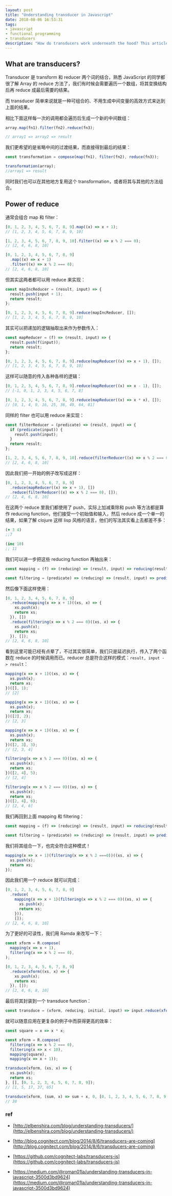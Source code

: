 ```yaml
---
layout: post
title: "Understanding transducer in Javascript"
date: 2018-08-06 16:53:31
tags:
- javascript
- functional programming
- transducers
description: "How do transducers work underneath the hood? This article explores transducers using JavaScript code examples."
---
```


## What are transducers?

Transducer 是 transform 和 reducer 两个词的结合，熟悉 JavaScript 的同学都很了解 Array 的 reduce 方法了，我们有时候会需要遍历一个数组，将其变换结构后再 reduce 成最后需要的结果。

而 transducer 简单来说就是一种可组合的、不用生成中间变量的高效方式来达到上面的结果。

相比下面这样每一次的调用都会遍历后生成一个新的中间数组：

```js
array.map(fn1).filter(fn2).reduce(fn3);

// array1 => array2 => result
```

我们更希望的是省略中间的过渡结果，而直接得到最后的结果：

```js
const transformation = compose(map(fn1), filter(fn2), reduce(fn3));

transformation(array);
//array1 => result
```

同时我们也可以在其他地方复用这个 transformation，或者将其与其他的方法组合。

## Power of reduce

通常会组合 map 和 filter：

```js
[0, 1, 2, 3, 4, 5, 6, 7, 8, 9].map((x) => x + 1);
// [1, 2, 3, 4, 5, 6, 7, 8, 9, 10]

[1, 2, 3, 4, 5, 6, 7, 8, 9, 10].filter((x) => x % 2 === 0);
// [2, 4, 6, 8, 10]

[0, 1, 2, 3, 4, 5, 6, 7, 8, 9]
  .map((x) => x + 1)
  .filter((x) => x % 2 === 0);
// [2, 4, 6, 8, 10]
```

但其实这两者都可以用 reduce 来实现：

```js
const mapIncReducer = (result, input) => {
  result.push(input + 1);
  return result;
};

[0, 1, 2, 3, 4, 5, 6, 7, 8, 9].reduce(mapIncReducer, []);
// [1, 2, 3, 4, 5, 6, 7, 8, 9, 10]
```

其实可以把递加的逻辑抽取出来作为参数传入：

```js
const mapReducer = (f) => (result, input) => {
  result.push(f(input));
  return result;
};

[0, 1, 2, 3, 4, 5, 6, 7, 8, 9].reduce(mapReducer((x) => x + 1), []);
// [1, 2, 3, 4, 5, 6, 7, 8, 9, 10]
```

这样可以随意的传入各种各样的逻辑：

```js
[0, 1, 2, 3, 4, 5, 6, 7, 8, 9].reduce(mapReducer((x) => x - 1), []);
// [-1, 0, 1, 2, 3, 4, 5, 6, 7, 8]

[0, 1, 2, 3, 4, 5, 6, 7, 8, 9].reduce(mapReducer((x) => x * x), []);
// [0, 1, 4, 9, 16, 25, 36, 49, 64, 81]
```

同样的 filter 也可以用 reduce 来实现：

```js
const filterReducer = (predicate) => (result, input) => {
  if (predicate(input)) {
    result.push(input);
  }
  return result;
};

[1, 2, 3, 4, 5, 6, 7, 8, 9, 10].reduce(filterReducer((x) => x % 2 === 0), []);
// [2, 4, 6, 8, 10]
```

因此我们把一开始的例子改写成这样：

```js
[0, 1, 2, 3, 4, 5, 6, 7, 8, 9]
  .reduce(mapReducer((x) => x + 1), [])
  .reduce(filterReducer((x) => x % 2 === 0), []);
// [2, 4, 6, 8, 10]
```

在这两个 reduce 里我们都使用了 push，实际上加减乘除和 push 等方法都是算作 reducing function，他们接受一个初始值和输入，然后 reduce 成一个单一的结果，如果了解 clojure 这样 lisp 风格的语言，他们的写法其实看上去都差不多：

```clj
(+ 3 4)
;;7

(inc 10)
;; 11
```

我们可以进一步把这些 reducing function 再抽出来：

```js
const mapping = (f) => (reducing) => (result, input) => reducing(result, f(input));

const filtering = (predicate) => (reducing) => (result, input) => predicate(input) ? reducing(result, input) : result;
```

然后像下面这样使用：

```js
[0, 1, 2, 3, 4, 5, 6, 7, 8, 9]
  .reduce(mapping(x => x + 1)((xs, x) => {
    xs.push(x);
    return xs;
  }), [])
  .reduce(filtering(x => x % 2 === 0)((xs, x) => {
    xs.push(x);
    return xs;
  }), []);
// [2, 4, 6, 8, 10]
```

看到这里可能已经有点晕了，不过其实很简单，我们只是延迟执行，传入了两个函数在 reduce 的时候调用而已。reducer 总是符合这样的模式：`result, input -> result`：

```js
mapping(x => x + 1)((xs, x) => {
  xs.push(x);
  return xs;
})([], 1);
// [2]

mapping(x => x + 1)((xs, x) => {
  xs.push(x);
  return xs;
})([2], 2);
// [2, 3]

mapping(x => x + 1)((xs, x) => {
  xs.push(x);
  return xs;
})([2, 3], 3);
// [2, 3, 4]

filtering(x => x % 2 === 0)((xs, x) => {
  xs.push(x);
  return xs;
})([2, 4], 5);
// [2, 4]

filtering(x => x % 2 === 0)((xs, x) => {
  xs.push(x);
  return xs;
})([2, 4], 6);
// [2, 4, 6]
```


我们再回到上面 mapping 和 filtering：

```js
const mapping = (f) => (reducing) => (result, input) => reducing(result, f(input));

const filtering = (predicate) => (reducing) => (result, input) => predicate(input) ? reducing(result, input) : result;
```

我们将其组合一下，也完全符合这种模式！

```js
mapping(x => x + 1)(filtering(x => x % 2 ===0))((xs, x) => {
  xs.push(x);
  return xs;
});
```

因此我们用一个 reduce 就可以完成：

```js
[0, 1, 2, 3, 4, 5, 6, 7, 8, 9]
  .reduce(
    mapping(x => x + 1)(filtering(x => x % 2 === 0)((xs, x) => {
      xs.push(x);
      return xs;
    })),
    []);
// [2, 4, 6, 8, 10]
```

为了更好的可读性，我们用 Ramda 来改写一下：

```js
const xform = R.compose(
  mapping(x => x + 1),
  filtering(x => x % 2 === 0),
);

[0, 1, 2, 3, 4, 5, 6, 7, 8, 9]
  .reduce(xform((xs, x) => {
    xs.push(x);
    return xs;
  }), []);
// [2, 4, 6, 8, 10]
```

最后将其封装到一个 transduce function：

```js
const transduce = (xform, reducing, initial, input) => input.reduce(xform(reducing), initial);
```

就可以随意应用在更复杂的例子中而获得更高的效率：

```js
const square = x => x * x;

const xform = R.compose(
  filtering(x => x % 2 === 0),
  filtering(x => x < 10),
  mapping(square),
  mapping(x => x + 1));

transduce(xform, (xs, x) => {
  xs.push(x);
  return xs;
}, [], [0, 1, 2, 3, 4, 5, 6, 7, 8, 9]);
// [1, 5, 17, 37, 65]

transduce(xform, (sum, x) => sum + x, 0, [0, 1, 2, 3, 4, 5, 6, 7, 8, 9]);
// 30
```


### ref

- [http://elbenshira.com/blog/understanding-transducers/](http://elbenshira.com/blog/understanding-transducers/)

- [http://blog.cognitect.com/blog/2014/8/6/transducers-are-coming](http://blog.cognitect.com/blog/2014/8/6/transducers-are-coming)

- [https://github.com/cognitect-labs/transducers-js](https://github.com/cognitect-labs/transducers-js)

- [https://medium.com/@roman01la/understanding-transducers-in-javascript-3500d3bd9624](https://medium.com/@roman01la/understanding-transducers-in-javascript-3500d3bd9624)